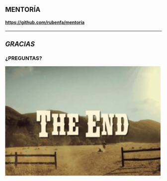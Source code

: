 ## MENTORÍA

#### https://github.com/rubenfa/mentoria

---
## *GRACIAS*
### ¿PREGUNTAS?

![question](assets/img/theend.gif)


